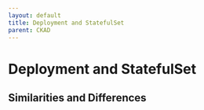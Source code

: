 ```yaml
---
layout: default
title: Deployment and StatefulSet
parent: CKAD
---
```


# Deployment and StatefulSet

## Similarities and Differences